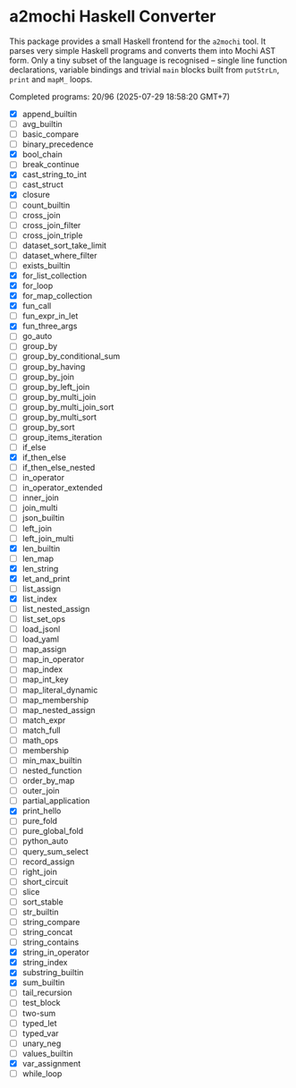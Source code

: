 # a2mochi Haskell Converter

This package provides a small Haskell frontend for the `a2mochi` tool. It parses very simple Haskell programs and converts them into Mochi AST form. Only a tiny subset of the language is recognised – single line function declarations, variable bindings and trivial `main` blocks built from `putStrLn`, `print` and `mapM_` loops.

Completed programs: 20/96 (2025-07-29 18:58:20 GMT+7)

- [x] append_builtin
- [ ] avg_builtin
- [ ] basic_compare
- [ ] binary_precedence
- [x] bool_chain
- [ ] break_continue
- [x] cast_string_to_int
- [ ] cast_struct
- [x] closure
- [ ] count_builtin
- [ ] cross_join
- [ ] cross_join_filter
- [ ] cross_join_triple
- [ ] dataset_sort_take_limit
- [ ] dataset_where_filter
- [ ] exists_builtin
- [x] for_list_collection
- [x] for_loop
- [x] for_map_collection
- [x] fun_call
- [ ] fun_expr_in_let
- [x] fun_three_args
- [ ] go_auto
- [ ] group_by
- [ ] group_by_conditional_sum
- [ ] group_by_having
- [ ] group_by_join
- [ ] group_by_left_join
- [ ] group_by_multi_join
- [ ] group_by_multi_join_sort
- [ ] group_by_multi_sort
- [ ] group_by_sort
- [ ] group_items_iteration
- [ ] if_else
- [x] if_then_else
- [ ] if_then_else_nested
- [ ] in_operator
- [ ] in_operator_extended
- [ ] inner_join
- [ ] join_multi
- [ ] json_builtin
- [ ] left_join
- [ ] left_join_multi
- [x] len_builtin
- [ ] len_map
- [x] len_string
- [x] let_and_print
- [ ] list_assign
- [x] list_index
- [ ] list_nested_assign
- [ ] list_set_ops
- [ ] load_jsonl
- [ ] load_yaml
- [ ] map_assign
- [ ] map_in_operator
- [ ] map_index
- [ ] map_int_key
- [ ] map_literal_dynamic
- [ ] map_membership
- [ ] map_nested_assign
- [ ] match_expr
- [ ] match_full
- [ ] math_ops
- [ ] membership
- [ ] min_max_builtin
- [ ] nested_function
- [ ] order_by_map
- [ ] outer_join
- [ ] partial_application
- [x] print_hello
- [ ] pure_fold
- [ ] pure_global_fold
- [ ] python_auto
- [ ] query_sum_select
- [ ] record_assign
- [ ] right_join
- [ ] short_circuit
- [ ] slice
- [ ] sort_stable
- [ ] str_builtin
- [ ] string_compare
- [ ] string_concat
- [ ] string_contains
- [x] string_in_operator
- [x] string_index
- [x] substring_builtin
- [x] sum_builtin
- [ ] tail_recursion
- [ ] test_block
- [ ] two-sum
- [ ] typed_let
- [ ] typed_var
- [ ] unary_neg
- [ ] values_builtin
- [x] var_assignment
- [ ] while_loop
